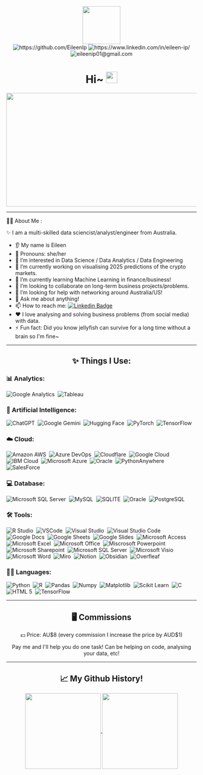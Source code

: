 <div id="header" align="center">
  <img src="https://images-wixmp-ed30a86b8c4ca887773594c2.wixmp.com/f/8c6e9309-8399-419e-9b9d-2deaab20bec2/dg15opv-ab37fffa-3c7a-4c80-b7af-3d6cd7d38042.gif?token=eyJ0eXAiOiJKV1QiLCJhbGciOiJIUzI1NiJ9.eyJzdWIiOiJ1cm46YXBwOjdlMGQxODg5ODIyNjQzNzNhNWYwZDQxNWVhMGQyNmUwIiwiaXNzIjoidXJuOmFwcDo3ZTBkMTg4OTgyMjY0MzczYTVmMGQ0MTVlYTBkMjZlMCIsIm9iaiI6W1t7InBhdGgiOiJcL2ZcLzhjNmU5MzA5LTgzOTktNDE5ZS05YjlkLTJkZWFhYjIwYmVjMlwvZGcxNW9wdi1hYjM3ZmZmYS0zYzdhLTRjODAtYjdhZi0zZDZjZDdkMzgwNDIuZ2lmIn1dXSwiYXVkIjpbInVybjpzZXJ2aWNlOmZpbGUuZG93bmxvYWQiXX0.cMWT-tJFvyO-HOcci5I7jbi5wAPabHPp_VE0F-4Luec" height="100"/>
</div>
<div id="badges"  align="center">
  <div>
    <img src="https://img.shields.io/badge/GitHub-%23121011.svg?logo=github&logoColor=white" title="https://github.com/EileenIp" href="https://github.com/EileenIp"/> 
    <img src="https://custom-icon-badges.demolab.com/badge/LinkedIn-0A66C2?logo=linkedin-white&logoColor=fff" title="https://www.linkedin.com/in/eileen-ip/" href="https://www.linkedin.com/in/eileen-ip/"/>
    <img src="https://img.shields.io/badge/Gmail-D14836?logo=gmail&logoColor=white" title="eileenip01@gmail.com"/>
</div>

<div id="pfViews"  align="center">
 <img  src="https://komarev.com/ghpvc/?username=EileenIp&style=flat-square&color=blue" alt=""/>
</div>

<h1>
  Hi~
  <img src="https://media.giphy.com/media/hvRJCLFzcasrR4ia7z/giphy.gif" width="30px"/>
</h1>

<div align="center">
  <img src="https://media1.tenor.com/m/obO4Phs6lLMAAAAC/6555.gif" width="600" height="300"/>
</div>

---

<div align="left">
👩‍💻 About Me :

✨ I am a multi-skilled data sciencist/analyst/engineer from Australia.

* 👂 My name is Eileen
* 👩 Pronouns: she/her
* 👀 I’m interested in Data Science / Data Analytics / Data Engineering
* 🔭 I’m currently working on visualising 2025 predictions of the crypto markets. 
* 🌱 I’m currently learning Machine Learning in finance/business! 
* 🤝 I’m looking to collaborate on long-term business projects/problems.
* 🤔 I’m looking for help with networking around Australia/US!
* 💬 Ask me about anything!
* 📫 How to reach me: [![Linkedin Badge](https://img.shields.io/badge/-Stalk_Me_Here!-pink?style=flat-square&logo=Linkedin&logoColor=white)](https://www.linkedin.com/in/eileen-ip/)
* ❤️ I love analysing and solving business problems (from social media) with data.
* ⚡ Fun fact: Did you know jellyfish can survive for a long time without a brain so I'm fine~
</div>

---

## ✨ Things I Use:
<div align="left">
  
  ### 📊 Analytics:
  <img src="https://img.shields.io/badge/Google%20Analytics-E37400?style=for-the-badge&logo=google%20analytics&logoColor=white" title="Google Analytics"  alt="Google Analytics"/>&nbsp;
  <img src="https://img.shields.io/badge/Tableau-E97627?style=for-the-badge&logo=Tableau&logoColor=white" title="Tableau"  alt="Tableau"/>&nbsp;
  
  ### 🤖 Artificial Intelligence:
  <img src="https://img.shields.io/badge/ChatGPT-74aa9c?style=for-the-badge&logo=openai&logoColor=white" title="ChatGPT"  alt="ChatGPT"/>&nbsp;
  <img src="https://img.shields.io/badge/Google%20Gemini-8E75B2?style=for-the-badge&logo=googlegemini&logoColor=white" title="Google Gemini"  alt="Google Gemini"/>&nbsp;
  <img src="https://img.shields.io/badge/-HuggingFace-FDEE21?style=for-the-badge&logo=HuggingFace&logoColor=black" title="Hugging Face"  alt="Hugging Face"/>&nbsp;
  <img src="https://img.shields.io/badge/PyTorch-EE4C2C?style=for-the-badge&logo=pytorch&logoColor=white" title="PyTorch"  alt="PyTorch"/>&nbsp;
  <img src="https://img.shields.io/badge/TensorFlow-FF6F00?style=for-the-badge&logo=tensorflow&logoColor=white" title="TensorFlow"  alt="TensorFlow"/>&nbsp;
  
  ### ☁️ Cloud:
  <img src="https://img.shields.io/badge/Amazon_AWS-FF9900?style=for-the-badge&logo=amazonaws&logoColor=white" title="Amazon AWS"  alt="Amazon AWS"/>&nbsp;
  <img src="https://img.shields.io/badge/Azure_DevOps-0078D7?style=for-the-badge&logo=azure-devops&logoColor=white" title="Azure DevOps"  alt="Azure DevOps"/>&nbsp;
  <img src="https://img.shields.io/badge/Cloudflare-F38020?style=for-the-badge&logo=Cloudflare&logoColor=white" title="Cloudflare"  alt="Cloudflare"/>&nbsp;
  <img src="https://img.shields.io/badge/Google_Cloud-4285F4?style=for-the-badge&logo=google-cloud&logoColor=white" title="Google Cloud"  alt="Google Cloud"/>&nbsp;
  <img src="https://img.shields.io/badge/IBM%20Cloud-1261FE?style=for-the-badge&logo=IBM%20Cloud&logoColor=white" title="IBM Cloud"  alt="IBM Cloud"/>&nbsp;
  <img src="https://img.shields.io/badge/microsoft%20azure-0089D6?style=for-the-badge&logo=microsoft-azure&logoColor=white" title="Microsoft Azure"  alt="Microsoft Azure"/>&nbsp;
  <img src="https://img.shields.io/badge/Oracle-F80000?style=for-the-badge&logo=oracle&logoColor=black" title="Oracle"  alt="Oracle"/>&nbsp;
  <img src="https://img.shields.io/badge/PythonAnywhere-1D9FD7?style=for-the-badge&logoSize=auto&logo=pythonanywhere&logoColor=white" title="PythonAnywhere"  alt="PythonAnywhere"/>&nbsp;
  <img src="https://img.shields.io/badge/Salesforce-00A1E0?style=for-the-badge&logo=Salesforce&logoColor=white" title="SalesForce"  alt="SalesForce"/>&nbsp;
  
  ### 💻 Database:
  <img src="https://img.shields.io/badge/Microsoft%20SQL%20Server-CC2927?style=for-the-badge&logo=microsoft%20sql%20server&logoColor=white" title="Microsoft SQL Server"  alt="Microsoft SQL Server"/>&nbsp;
  <img src="https://img.shields.io/badge/MySQL-005C84?style=for-the-badge&logo=mysql&logoColor=white" title="MySQL"  alt="MySQL"/>&nbsp;
  <img src="https://img.shields.io/badge/Sqlite-003B57?style=for-the-badge&logo=sqlite&logoColor=white" title="SQLITE"  alt="SQLITE"/>&nbsp;
  <img src="https://img.shields.io/badge/Oracle-F80000?style=for-the-badge&logo=Oracle&logoColor=white" title="Oracle"  alt="Oracle"/>&nbsp;
  <img src="https://img.shields.io/badge/PostgreSQL-316192?style=for-the-badge&logo=postgresql&logoColor=white" title="PostgreSQL"  alt="PostgreSQL"/>&nbsp;
  
  ### 🛠️ Tools:
  <img src="https://img.shields.io/badge/RStudio-75AADB?style=for-the-badge&logo=RStudio&logoColor=white" title="R Studio"  alt="R Studio"/>&nbsp;
  <img src="https://img.shields.io/badge/VSCode-0078D4?style=for-the-badge&logo=visual%20studio%20code&logoColor=white" title="VSCode"  alt="VSCode"/>&nbsp;
  <img src="https://img.shields.io/badge/Visual_Studio-5C2D91?style=for-the-badge&logo=visual%20studio&logoColor=white" title="Visual Studio"  alt="Visual Studio"/>&nbsp;
  <img src="https://img.shields.io/badge/Visual_Studio_Code-0078D4?style=for-the-badge&logo=visual%20studio%20code&logoColor=white" title="Visual Studio Code"  alt="Visual Studio Code"/>&nbsp;
  <img src="https://img.shields.io/badge/Google%20Docs-4285F4?style=for-the-badge&logo=google-docs&logoColor=white" title="Google Docs"  alt="Google Docs"/>&nbsp;
  <img src="https://img.shields.io/badge/Google%20Sheets-34A853?style=for-the-badge&logo=google-sheets&logoColor=white" title="Google Sheets"  alt="Google Sheets"/>&nbsp;
  <img src="https://img.shields.io/badge/Google%20Slides-FBBC04?style=for-the-badge&logo=google-slides&logoColor=black" title="Google Slides"  alt="Google Slides"/>&nbsp;
  <img src="https://img.shields.io/badge/Microsoft_Access-A4373A?style=for-the-badge&logo=microsoft-access&logoColor=white" title="Microsoft Access"  alt="Microsoft Access"/>&nbsp;
  <img src="https://img.shields.io/badge/Microsoft_Excel-217346?style=for-the-badge&logo=microsoft-excel&logoColor=white" title="Microsoft Excel"  alt="Microsoft Excel"/>&nbsp;
  <img src="https://img.shields.io/badge/Microsoft_Office-D83B01?style=for-the-badge&logo=microsoft-office&logoColor=white" title="Microsoft Office"  alt="Microsoft Office"/>&nbsp;
  <img src="https://img.shields.io/badge/Microsoft_PowerPoint-B7472A?style=for-the-badge&logo=microsoft-powerpoint&logoColor=white" title="Microsoft Powerpoint"  alt="Miscrosoft Powerpoint"/>&nbsp;
  <img src="https://img.shields.io/badge/Microsoft_SharePoint-0078D4?style=for-the-badge&logo=microsoft-sharepoint&logoColor=white" title="Microsoft Sharepoint"  alt="Microsoft Sharepoint"/>&nbsp;
  <img src="https://img.shields.io/badge/Microsoft_SQL_Server-CC2927?style=for-the-badge&logo=microsoft-sql-server&logoColor=white" title="Microsoft SQL Server"  alt="Microsoft SQL Server"/>&nbsp;
  <img src="https://img.shields.io/badge/Microsoft_Visio-3955A3?style=for-the-badge&logo=microsoft-visio&logoColor=white" title="Microsoft Visio"  alt="Microsoft Visio"/>&nbsp;
  <img src="https://img.shields.io/badge/Microsoft_Word-2B579A?style=for-the-badge&logo=microsoft-word&logoColor=white" title="Microsoft Word"  alt="Microsoft Word"/>&nbsp;
  <img src="https://img.shields.io/badge/Miro-F7C922?style=for-the-badge&logo=Miro&logoColor=050036" title="Miro"  alt="Miro"/>&nbsp;
  <img src="https://img.shields.io/badge/Notion-000000?style=for-the-badge&logo=notion&logoColor=white" title="Notion"  alt="Notion"/>&nbsp;
  <img src="https://img.shields.io/badge/Obsidian-483699?style=for-the-badge&logo=Obsidian&logoColor=white" title="Obsidian"  alt="Obsidian"/>&nbsp;
  <img src="https://img.shields.io/badge/Overleaf-47A141?style=for-the-badge&logo=Overleaf&logoColor=white" title="Overleaf"  alt="Overfleaf"/>&nbsp;
  
  ### 👩‍💻 Languages:
  <img src="https://img.shields.io/badge/Python-FFD43B?style=for-the-badge&logo=python&logoColor=blue" title="Python"  alt="Python"/>&nbsp;
  <img src="https://img.shields.io/badge/R-276DC3?style=for-the-badge&logo=r&logoColor=white" title="R"  alt="R"/>&nbsp;
  <img src="https://img.shields.io/badge/Pandas-2C2D72?style=for-the-badge&logo=pandas&logoColor=white" title="Pandas"  alt="Pandas"/>&nbsp;
  <img src="https://img.shields.io/badge/Numpy-777BB4?style=for-the-badge&logo=numpy&logoColor=white" title="Numpy"  alt="Numpy"/>&nbsp;
  <img src="https://custom-icon-badges.demolab.com/badge/Matplotlib-71D291?logo=matplotlib&logoColor=fff&style=for-the-badge" title="Matplotlib"  alt="Matplotlib"/>&nbsp;
  <img src="https://img.shields.io/badge/scikit_learn-F7931E?style=for-the-badge&logo=scikit-learn&logoColor=white" title="Scikit Learn"  alt="Scikit Learn"/>&nbsp;
  <img src="https://img.shields.io/badge/C-00599C?style=for-the-badge&logo=c&logoColor=white" title="C"  alt="C"/>&nbsp;
  <img src="https://img.shields.io/badge/HTML5-E34F26?style=for-the-badge&logo=html5&logoColor=white" title="HTML 5"  alt="HTML 5"/>&nbsp;
  <img src="https://img.shields.io/badge/TensorFlow-FF6F00?style=for-the-badge&logo=TensorFlow&logoColor=white" title="TensorFlow"  alt="TensorFlow"/>&nbsp;
</div>

---

## 🖥️ Commissions 
<div align="center">
💵 Price: AU$8 (every commission I increase the price by AUD$1)

Pay me and I'll help you do one task! Can be helping on code, analysing your data, etc!  
</div>

---
## 📈 My Github History!

<a href="https://github.com/EileenIp/github-readme-stats">
  <img height=200 align="center" src="https://github-readme-stats.vercel.app/api?username=EileenIp&show_icons=true&theme=dracula&hide=contribs,prs&rank_icon=github" />
</a>
<a href="https://github.com/EileenIp/convoychat">
  <img height=200 align="center" src="https://github-readme-stats.vercel.app/api/top-langs?username=EileenIp&layout=donut-vertical&langs_count=8&card_width=320&theme=dracula" />
</a>

<!---
EileenIp/EileenIp is a ✨ special ✨ repository because its `README.md` (this file) appears on your GitHub profile.
You can click the Preview link to take a look at your changes.
--->
